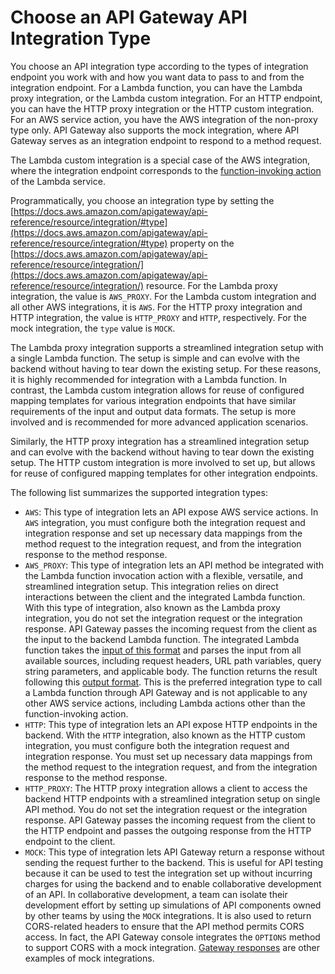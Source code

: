 # Choose an API Gateway API Integration Type<a name="api-gateway-api-integration-types"></a>

 You choose an API integration type according to the types of integration endpoint you work with and how you want data to pass to and from the integration endpoint\. For a Lambda function, you can have the Lambda proxy integration, or the Lambda custom integration\. For an HTTP endpoint, you can have the HTTP proxy integration or the HTTP custom integration\. For an AWS service action, you have the AWS integration of the non\-proxy type only\. API Gateway also supports the mock integration, where API Gateway serves as an integration endpoint to respond to a method request\.

The Lambda custom integration is a special case of the AWS integration, where the integration endpoint corresponds to the [function\-invoking action ](https://docs.aws.amazon.com/lambda/latest/dg/API_Invoke.html)of the Lambda service\. 

Programmatically, you choose an integration type by setting the [https://docs.aws.amazon.com/apigateway/api-reference/resource/integration/#type](https://docs.aws.amazon.com/apigateway/api-reference/resource/integration/#type) property on the [https://docs.aws.amazon.com/apigateway/api-reference/resource/integration/](https://docs.aws.amazon.com/apigateway/api-reference/resource/integration/) resource\. For the Lambda proxy integration, the value is `AWS_PROXY`\. For the Lambda custom integration and all other AWS integrations, it is `AWS`\. For the HTTP proxy integration and HTTP integration, the value is `HTTP_PROXY` and `HTTP`, respectively\. For the mock integration, the `type` value is `MOCK`\.

The Lambda proxy integration supports a streamlined integration setup with a single Lambda function\. The setup is simple and can evolve with the backend without having to tear down the existing setup\. For these reasons, it is highly recommended for integration with a Lambda function\. In contrast, the Lambda custom integration allows for reuse of configured mapping templates for various integration endpoints that have similar requirements of the input and output data formats\. The setup is more involved and is recommended for more advanced application scenarios\. 

Similarly, the HTTP proxy integration has a streamlined integration setup and can evolve with the backend without having to tear down the existing setup\. The HTTP custom integration is more involved to set up, but allows for reuse of configured mapping templates for other integration endpoints\. 

The following list summarizes the supported integration types:
+ `AWS`: This type of integration lets an API expose AWS service actions\. In `AWS` integration, you must configure both the integration request and integration response and set up necessary data mappings from the method request to the integration request, and from the integration response to the method response\.
+  `AWS_PROXY`: This type of integration lets an API method be integrated with the Lambda function invocation action with a flexible, versatile, and streamlined integration setup\. This integration relies on direct interactions between the client and the integrated Lambda function\. With this type of integration, also known as the Lambda proxy integration, you do not set the integration request or the integration response\. API Gateway passes the incoming request from the client as the input to the backend Lambda function\. The integrated Lambda function takes the [input of this format](set-up-lambda-proxy-integrations.md#api-gateway-simple-proxy-for-lambda-input-format) and parses the input from all available sources, including request headers, URL path variables, query string parameters, and applicable body\. The function returns the result following this [output format](set-up-lambda-proxy-integrations.md#api-gateway-simple-proxy-for-lambda-output-format)\. This is the preferred integration type to call a Lambda function through API Gateway and is not applicable to any other AWS service actions, including Lambda actions other than the function\-invoking action\. 
+ `HTTP`: This type of integration lets an API expose HTTP endpoints in the backend\. With the `HTTP` integration, also known as the HTTP custom integration, you must configure both the integration request and integration response\. You must set up necessary data mappings from the method request to the integration request, and from the integration response to the method response\.
+  `HTTP_PROXY`: The HTTP proxy integration allows a client to access the backend HTTP endpoints with a streamlined integration setup on single API method\. You do not set the integration request or the integration response\. API Gateway passes the incoming request from the client to the HTTP endpoint and passes the outgoing response from the HTTP endpoint to the client\. 
+ `MOCK`: This type of integration lets API Gateway return a response without sending the request further to the backend\. This is useful for API testing because it can be used to test the integration set up without incurring charges for using the backend and to enable collaborative development of an API\. In collaborative development, a team can isolate their development effort by setting up simulations of API components owned by other teams by using the `MOCK` integrations\. It is also used to return CORS\-related headers to ensure that the API method permits CORS access\. In fact, the API Gateway console integrates the `OPTIONS` method to support CORS with a mock integration\. [Gateway responses](customize-gateway-responses.md) are other examples of mock integrations\.